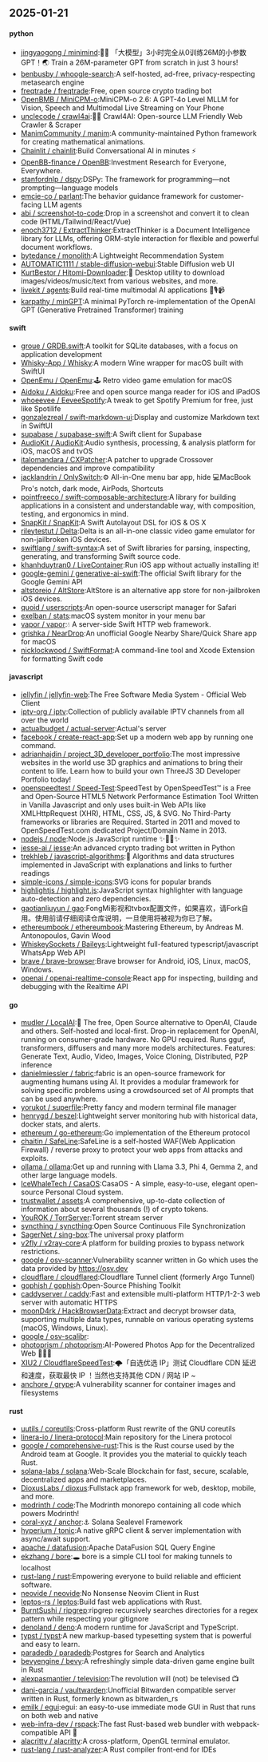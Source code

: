 ## 2025-01-21

#### python
* [jingyaogong / minimind](https://github.com/jingyaogong/minimind):🚀🚀 「大模型」3小时完全从0训练26M的小参数GPT！🌏 Train a 26M-parameter GPT from scratch in just 3 hours!
* [benbusby / whoogle-search](https://github.com/benbusby/whoogle-search):A self-hosted, ad-free, privacy-respecting metasearch engine
* [freqtrade / freqtrade](https://github.com/freqtrade/freqtrade):Free, open source crypto trading bot
* [OpenBMB / MiniCPM-o](https://github.com/OpenBMB/MiniCPM-o):MiniCPM-o 2.6: A GPT-4o Level MLLM for Vision, Speech and Multimodal Live Streaming on Your Phone
* [unclecode / crawl4ai](https://github.com/unclecode/crawl4ai):🚀🤖 Crawl4AI: Open-source LLM Friendly Web Crawler & Scraper
* [ManimCommunity / manim](https://github.com/ManimCommunity/manim):A community-maintained Python framework for creating mathematical animations.
* [Chainlit / chainlit](https://github.com/Chainlit/chainlit):Build Conversational AI in minutes ⚡️
* [OpenBB-finance / OpenBB](https://github.com/OpenBB-finance/OpenBB):Investment Research for Everyone, Everywhere.
* [stanfordnlp / dspy](https://github.com/stanfordnlp/dspy):DSPy: The framework for programming—not prompting—language models
* [emcie-co / parlant](https://github.com/emcie-co/parlant):The behavior guidance framework for customer-facing LLM agents
* [abi / screenshot-to-code](https://github.com/abi/screenshot-to-code):Drop in a screenshot and convert it to clean code (HTML/Tailwind/React/Vue)
* [enoch3712 / ExtractThinker](https://github.com/enoch3712/ExtractThinker):ExtractThinker is a Document Intelligence library for LLMs, offering ORM-style interaction for flexible and powerful document workflows.
* [bytedance / monolith](https://github.com/bytedance/monolith):A Lightweight Recommendation System
* [AUTOMATIC1111 / stable-diffusion-webui](https://github.com/AUTOMATIC1111/stable-diffusion-webui):Stable Diffusion web UI
* [KurtBestor / Hitomi-Downloader](https://github.com/KurtBestor/Hitomi-Downloader):🍰 Desktop utility to download images/videos/music/text from various websites, and more.
* [livekit / agents](https://github.com/livekit/agents):Build real-time multimodal AI applications 🤖🎙️📹
* [karpathy / minGPT](https://github.com/karpathy/minGPT):A minimal PyTorch re-implementation of the OpenAI GPT (Generative Pretrained Transformer) training

#### swift
* [groue / GRDB.swift](https://github.com/groue/GRDB.swift):A toolkit for SQLite databases, with a focus on application development
* [Whisky-App / Whisky](https://github.com/Whisky-App/Whisky):A modern Wine wrapper for macOS built with SwiftUI
* [OpenEmu / OpenEmu](https://github.com/OpenEmu/OpenEmu):🕹 Retro video game emulation for macOS
* [Aidoku / Aidoku](https://github.com/Aidoku/Aidoku):Free and open source manga reader for iOS and iPadOS
* [whoeevee / EeveeSpotify](https://github.com/whoeevee/EeveeSpotify):A tweak to get Spotify Premium for free, just like Spotilife
* [gonzalezreal / swift-markdown-ui](https://github.com/gonzalezreal/swift-markdown-ui):Display and customize Markdown text in SwiftUI
* [supabase / supabase-swift](https://github.com/supabase/supabase-swift):A Swift client for Supabase
* [AudioKit / AudioKit](https://github.com/AudioKit/AudioKit):Audio synthesis, processing, & analysis platform for iOS, macOS and tvOS
* [italomandara / CXPatcher](https://github.com/italomandara/CXPatcher):A patcher to upgrade Crossover dependencies and improve compatibility
* [jacklandrin / OnlySwitch](https://github.com/jacklandrin/OnlySwitch):⚙️ All-in-One menu bar app, hide 💻MacBook Pro's notch, dark mode, AirPods, Shortcuts
* [pointfreeco / swift-composable-architecture](https://github.com/pointfreeco/swift-composable-architecture):A library for building applications in a consistent and understandable way, with composition, testing, and ergonomics in mind.
* [SnapKit / SnapKit](https://github.com/SnapKit/SnapKit):A Swift Autolayout DSL for iOS & OS X
* [rileytestut / Delta](https://github.com/rileytestut/Delta):Delta is an all-in-one classic video game emulator for non-jailbroken iOS devices.
* [swiftlang / swift-syntax](https://github.com/swiftlang/swift-syntax):A set of Swift libraries for parsing, inspecting, generating, and transforming Swift source code.
* [khanhduytran0 / LiveContainer](https://github.com/khanhduytran0/LiveContainer):Run iOS app without actually installing it!
* [google-gemini / generative-ai-swift](https://github.com/google-gemini/generative-ai-swift):The official Swift library for the Google Gemini API
* [altstoreio / AltStore](https://github.com/altstoreio/AltStore):AltStore is an alternative app store for non-jailbroken iOS devices.
* [quoid / userscripts](https://github.com/quoid/userscripts):An open-source userscript manager for Safari
* [exelban / stats](https://github.com/exelban/stats):macOS system monitor in your menu bar
* [vapor / vapor](https://github.com/vapor/vapor):💧 A server-side Swift HTTP web framework.
* [grishka / NearDrop](https://github.com/grishka/NearDrop):An unofficial Google Nearby Share/Quick Share app for macOS
* [nicklockwood / SwiftFormat](https://github.com/nicklockwood/SwiftFormat):A command-line tool and Xcode Extension for formatting Swift code

#### javascript
* [jellyfin / jellyfin-web](https://github.com/jellyfin/jellyfin-web):The Free Software Media System - Official Web Client
* [iptv-org / iptv](https://github.com/iptv-org/iptv):Collection of publicly available IPTV channels from all over the world
* [actualbudget / actual-server](https://github.com/actualbudget/actual-server):Actual's server
* [facebook / create-react-app](https://github.com/facebook/create-react-app):Set up a modern web app by running one command.
* [adrianhajdin / project_3D_developer_portfolio](https://github.com/adrianhajdin/project_3D_developer_portfolio):The most impressive websites in the world use 3D graphics and animations to bring their content to life. Learn how to build your own ThreeJS 3D Developer Portfolio today!
* [openspeedtest / Speed-Test](https://github.com/openspeedtest/Speed-Test):SpeedTest by OpenSpeedTest™ is a Free and Open-Source HTML5 Network Performance Estimation Tool Written in Vanilla Javascript and only uses built-in Web APIs like XMLHttpRequest (XHR), HTML, CSS, JS, & SVG. No Third-Party frameworks or libraries are Required. Started in 2011 and moved to OpenSpeedTest.com dedicated Project/Domain Name in 2013.
* [nodejs / node](https://github.com/nodejs/node):Node.js JavaScript runtime ✨🐢🚀✨
* [jesse-ai / jesse](https://github.com/jesse-ai/jesse):An advanced crypto trading bot written in Python
* [trekhleb / javascript-algorithms](https://github.com/trekhleb/javascript-algorithms):📝 Algorithms and data structures implemented in JavaScript with explanations and links to further readings
* [simple-icons / simple-icons](https://github.com/simple-icons/simple-icons):SVG icons for popular brands
* [highlightjs / highlight.js](https://github.com/highlightjs/highlight.js):JavaScript syntax highlighter with language auto-detection and zero dependencies.
* [gaotianliuyun / gao](https://github.com/gaotianliuyun/gao):FongMi影视和tvbox配置文件，如果喜欢，请Fork自用。使用前请仔细阅读仓库说明，一旦使用将被视为你已了解。
* [ethereumbook / ethereumbook](https://github.com/ethereumbook/ethereumbook):Mastering Ethereum, by Andreas M. Antonopoulos, Gavin Wood
* [WhiskeySockets / Baileys](https://github.com/WhiskeySockets/Baileys):Lightweight full-featured typescript/javascript WhatsApp Web API
* [brave / brave-browser](https://github.com/brave/brave-browser):Brave browser for Android, iOS, Linux, macOS, Windows.
* [openai / openai-realtime-console](https://github.com/openai/openai-realtime-console):React app for inspecting, building and debugging with the Realtime API

#### go
* [mudler / LocalAI](https://github.com/mudler/LocalAI):🤖 The free, Open Source alternative to OpenAI, Claude and others. Self-hosted and local-first. Drop-in replacement for OpenAI, running on consumer-grade hardware. No GPU required. Runs gguf, transformers, diffusers and many more models architectures. Features: Generate Text, Audio, Video, Images, Voice Cloning, Distributed, P2P inference
* [danielmiessler / fabric](https://github.com/danielmiessler/fabric):fabric is an open-source framework for augmenting humans using AI. It provides a modular framework for solving specific problems using a crowdsourced set of AI prompts that can be used anywhere.
* [yorukot / superfile](https://github.com/yorukot/superfile):Pretty fancy and modern terminal file manager
* [henrygd / beszel](https://github.com/henrygd/beszel):Lightweight server monitoring hub with historical data, docker stats, and alerts.
* [ethereum / go-ethereum](https://github.com/ethereum/go-ethereum):Go implementation of the Ethereum protocol
* [chaitin / SafeLine](https://github.com/chaitin/SafeLine):SafeLine is a self-hosted WAF(Web Application Firewall) / reverse proxy to protect your web apps from attacks and exploits.
* [ollama / ollama](https://github.com/ollama/ollama):Get up and running with Llama 3.3, Phi 4, Gemma 2, and other large language models.
* [IceWhaleTech / CasaOS](https://github.com/IceWhaleTech/CasaOS):CasaOS - A simple, easy-to-use, elegant open-source Personal Cloud system.
* [trustwallet / assets](https://github.com/trustwallet/assets):A comprehensive, up-to-date collection of information about several thousands (!) of crypto tokens.
* [YouROK / TorrServer](https://github.com/YouROK/TorrServer):Torrent stream server
* [syncthing / syncthing](https://github.com/syncthing/syncthing):Open Source Continuous File Synchronization
* [SagerNet / sing-box](https://github.com/SagerNet/sing-box):The universal proxy platform
* [v2fly / v2ray-core](https://github.com/v2fly/v2ray-core):A platform for building proxies to bypass network restrictions.
* [google / osv-scanner](https://github.com/google/osv-scanner):Vulnerability scanner written in Go which uses the data provided by https://osv.dev
* [cloudflare / cloudflared](https://github.com/cloudflare/cloudflared):Cloudflare Tunnel client (formerly Argo Tunnel)
* [gophish / gophish](https://github.com/gophish/gophish):Open-Source Phishing Toolkit
* [caddyserver / caddy](https://github.com/caddyserver/caddy):Fast and extensible multi-platform HTTP/1-2-3 web server with automatic HTTPS
* [moonD4rk / HackBrowserData](https://github.com/moonD4rk/HackBrowserData):Extract and decrypt browser data, supporting multiple data types, runnable on various operating systems (macOS, Windows, Linux).
* [google / osv-scalibr](https://github.com/google/osv-scalibr):
* [photoprism / photoprism](https://github.com/photoprism/photoprism):AI-Powered Photos App for the Decentralized Web 🌈💎✨
* [XIU2 / CloudflareSpeedTest](https://github.com/XIU2/CloudflareSpeedTest):🌩「自选优选 IP」测试 Cloudflare CDN 延迟和速度，获取最快 IP ！当然也支持其他 CDN / 网站 IP ~
* [anchore / grype](https://github.com/anchore/grype):A vulnerability scanner for container images and filesystems

#### rust
* [uutils / coreutils](https://github.com/uutils/coreutils):Cross-platform Rust rewrite of the GNU coreutils
* [linera-io / linera-protocol](https://github.com/linera-io/linera-protocol):Main repository for the Linera protocol
* [google / comprehensive-rust](https://github.com/google/comprehensive-rust):This is the Rust course used by the Android team at Google. It provides you the material to quickly teach Rust.
* [solana-labs / solana](https://github.com/solana-labs/solana):Web-Scale Blockchain for fast, secure, scalable, decentralized apps and marketplaces.
* [DioxusLabs / dioxus](https://github.com/DioxusLabs/dioxus):Fullstack app framework for web, desktop, mobile, and more.
* [modrinth / code](https://github.com/modrinth/code):The Modrinth monorepo containing all code which powers Modrinth!
* [coral-xyz / anchor](https://github.com/coral-xyz/anchor):⚓ Solana Sealevel Framework
* [hyperium / tonic](https://github.com/hyperium/tonic):A native gRPC client & server implementation with async/await support.
* [apache / datafusion](https://github.com/apache/datafusion):Apache DataFusion SQL Query Engine
* [ekzhang / bore](https://github.com/ekzhang/bore):🕳 bore is a simple CLI tool for making tunnels to localhost
* [rust-lang / rust](https://github.com/rust-lang/rust):Empowering everyone to build reliable and efficient software.
* [neovide / neovide](https://github.com/neovide/neovide):No Nonsense Neovim Client in Rust
* [leptos-rs / leptos](https://github.com/leptos-rs/leptos):Build fast web applications with Rust.
* [BurntSushi / ripgrep](https://github.com/BurntSushi/ripgrep):ripgrep recursively searches directories for a regex pattern while respecting your gitignore
* [denoland / deno](https://github.com/denoland/deno):A modern runtime for JavaScript and TypeScript.
* [typst / typst](https://github.com/typst/typst):A new markup-based typesetting system that is powerful and easy to learn.
* [paradedb / paradedb](https://github.com/paradedb/paradedb):Postgres for Search and Analytics
* [bevyengine / bevy](https://github.com/bevyengine/bevy):A refreshingly simple data-driven game engine built in Rust
* [alexpasmantier / television](https://github.com/alexpasmantier/television):The revolution will (not) be televised 📺
* [dani-garcia / vaultwarden](https://github.com/dani-garcia/vaultwarden):Unofficial Bitwarden compatible server written in Rust, formerly known as bitwarden_rs
* [emilk / egui](https://github.com/emilk/egui):egui: an easy-to-use immediate mode GUI in Rust that runs on both web and native
* [web-infra-dev / rspack](https://github.com/web-infra-dev/rspack):The fast Rust-based web bundler with webpack-compatible API 🦀️
* [alacritty / alacritty](https://github.com/alacritty/alacritty):A cross-platform, OpenGL terminal emulator.
* [rust-lang / rust-analyzer](https://github.com/rust-lang/rust-analyzer):A Rust compiler front-end for IDEs
